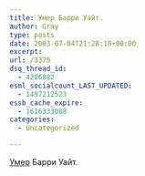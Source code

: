 ```yaml
---
title: Умер Барри Уайт.
author: Gray
type: posts
date: 2003-07-04T21:28:18+00:00
excerpt:
url: /3375
dsq_thread_id:
  - 4206882
esml_socialcount_LAST_UPDATED:
  - 1497212523
essb_cache_expire:
  - 1616333088
categories:
  - Uncategorized

---
```








<a href="http://www.cbsnews.com/stories/2003/07/04/entertainment/main561787.shtml" target="_blank">Умер</a> Барри Уайт.